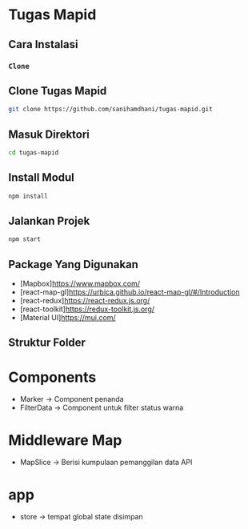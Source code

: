 # Tugas Mapid

## Cara Instalasi
### `Clone`
## Clone Tugas Mapid
```sh
git clone https://github.com/sanihamdhani/tugas-mapid.git
```
## Masuk Direktori
```sh
cd tugas-mapid
```
## Install Modul
```sh
npm install
```
## Jalankan Projek
```sh
npm start
```

## Package Yang Digunakan
* [Mapbox]https://www.mapbox.com/
* [react-map-gl]https://urbica.github.io/react-map-gl/#/Introduction
* [react-redux]https://react-redux.js.org/
* [react-toolkit]https://redux-toolkit.js.org/
* [Material UI]https://mui.com/


## Struktur Folder
# Components
* Marker -> Component penanda
* FilterData -> Component untuk filter status warna
# Middleware Map
* MapSlice -> Berisi kumpulaan pemanggilan data API
# app
* store -> tempat global state disimpan


